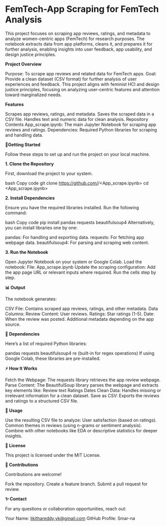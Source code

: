 # FemTech-App Scraping for FemTech Analysis

This project focuses on scraping app reviews, ratings, and metadata to analyze women-centric apps (FemTech) for research purposes. The notebook extracts data from app platforms, cleans it, and prepares it for further analysis, enabling insights into user feedback, app usability, and design justice principles.

**Project Overview**

Purpose: To scrape app reviews and related data for FemTech apps.
Goal: Provide a clean dataset (CSV format) for further analysis of user experiences and feedback.
This project aligns with feminist HCI and design justice principles, focusing on analyzing user-centric features and attention toward marginalized needs.

**Features**

Scrapes app reviews, ratings, and metadata.
Saves the scraped data in a CSV file.
Handles text and numeric data for clean analysis.
Repository Contents
App_scrape.ipynb: The main Jupyter Notebook for scraping app reviews and ratings.
Dependencies: Required Python libraries for scraping and handling data.

**🚀Getting Started**

Follow these steps to set up and run the project on your local machine.

**1. Clone the Repository**

First, download the project to your system.

bash
Copy code
git clone https://github.com/<Smar-na>/<App_scrape.ipynb>
cd <App_scrape.ipynb>

**2. Install Dependencies**

Ensure you have the required libraries installed. Run the following command:

bash
Copy code
pip install pandas requests beautifulsoup4
Alternatively, you can install libraries one by one:

pandas: For handling and exporting data.
requests: For fetching app webpage data.
beautifulsoup4: For parsing and scraping web content.

**3. Run the Notebook**

Open Jupyter Notebook on your system or Google Colab.
Load the notebook:
File: App_scrape.ipynb
Update the scraping configuration:
Add the app page URL or relevant inputs where required.
Run the cells step by step.

**📊 Output**

The notebook generates:

CSV File: Contains scraped app reviews, ratings, and other metadata.
Data Columns:
Review Content: User reviews.
Ratings: Star ratings (1-5).
Date: When the review was posted.
Additional metadata depending on the app source.

**🧰 Dependencies**

Here’s a list of required Python libraries:

pandas
requests
beautifulsoup4
re (built-in for regex operations)
If using Google Colab, these libraries are pre-installed.

**⚡ How It Works**

Fetch the Webpage: The requests library retrieves the app review webpage.
Parse Content: The BeautifulSoup library parses the webpage and extracts key elements like:
Review text
Ratings
Dates
Clean Data: Handles missing or irrelevant information for a clean dataset.
Save as CSV: Exports the reviews and ratings to a structured CSV file.

**📝 Usage**

Use the resulting CSV file to analyze:
User satisfaction (based on ratings).
Common themes in reviews (using n-grams or sentiment analysis).
Combine with other notebooks like EDA or descriptive statistics for deeper insights.

**📜 License**

This project is licensed under the MIT License.

**🤝 Contributions**

Contributions are welcome!

Fork the repository.
Create a feature branch.
Submit a pull request for review.

**✨ Contact**

For any questions or collaboration opportunities, reach out:

Your Name: likithareddy.yk@gmail.com
GitHub Profile: Smar-na
